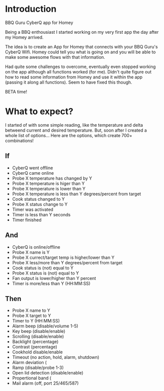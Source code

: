 # Introduction

BBQ Guru CyberQ app for Homey

Being a BBQ enthousiast I started working on my very first app the day after my Homey arrived. 

The idea is to create an App for Homey that connects with your BBQ Guru's CyberQ Wifi.
Homey could tell you what is going on and you will be able to make some awesome flows with that information.

Had quite some challenges to overcome, eventually even stopped working on the app although all functions worked (for me). Didn't quite figure out how to read some information from Homey and use it within the app (passing it along all functions). Seem to have fixed this though.

BETA time!

# What to expect?

I started of with some simple reading, like the temperature and delta betweend current and desired temperature.
But, soon after I created a whole list of options... Here are the options, which create 700+ combinations!

## If

* CyberQ went offline
* CyberQ came online
* Probe X temperature has changed by Y
* Probe X temperature is higer than Y
* Probe X temperature is lower than Y
* Probe X temperature is less than Y degrees/percent from target
* Cook status changed to Y
* Probe X status change to Y
* Timer was activated
* Timer is less than Y seconds
* Timer finished

## And

* CyberQ is online/offline
* Probe X name is Y
* Probe X currect/target temp is higher/lower than Y
* Probe X less/more than Y degrees/percent from target
* Cook status is (not) equal to Y
* Probe X status is (not) equal to Y
* Fan output is lower/higher than Y percent
* Timer is more/less than Y (HH:MM:SS)

## Then

* Probe X name to Y
* Probe X target to Y
* Timer to Y (HH:MM:SS)
* Alarm beep (disable/volume 1-5)
* Key beep (disable/enable)
* Scrolling (disable/enable)
* Backlight (percentage)
* Contrast (percentage)
* Cookhold disable/enable
* Timeout (no action, hold, alarm, shutdown)
* Alarm deviation (
* Ramp (disable/probe 1-3)
* Open lid detection (disable/enable)
* Propertional band (
* Mail alarm (off, port 25/465/587)
